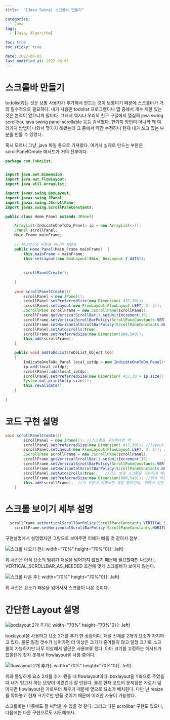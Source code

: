 ```yaml
---
title:  "[Java Swing] 스크롤바 만들기" 

categories:
  - Java
tags:
  - [Java, Algorithm]

toc: true
toc_sticky: true

date: 2022-06-05
last_modified_at: 2022-06-05
---
```



# 스크롤바 만들기

todolist라는 것은 보통 사용자가 추가해서 만드는 것이 보통이기 때문에 스크롤바가 거의 필수적으로 필요하다. 내가 사용한 todolist 프로그램이나 앱 중에서 개수 제한 있는 것은 본적이 없으니까 말이다.
그래서 역시나 우리의 친구 구글에서 열심히 java swing scrollbar, java swing panel scrollable 등등 검색했다. 한가지 방법이 아니라 꽤 여러가지 방법이 나와서 몇가지 해봤는데
그 중에서 약간 수정하니 현재 내가 쓰고 있는 부분을 만들 수 있었다.

혹시 모르니 그냥 .java 파일 통으로 가져왔다.
여기서 실제로 만드는 부분은 scrollPanelCreate 메서드가 거의 전부이다.

```java
package com.ToDoList;


import java.awt.Dimension;
import java.awt.FlowLayout;
import java.util.ArrayList;

import javax.swing.BoxLayout;
import javax.swing.JPanel;
import javax.swing.JScrollPane;
import javax.swing.ScrollPaneConstants;

public class Home_Panel extends JPanel{

	ArrayList<IndicateOneToDo_Panel> ip = new ArrayList<>();
	JPanel scrollPanel;
	Main_Frame mainFrame;
	
	// 체크박스와 버튼을 하나의 패널로
	public Home_Panel(Main_Frame mainFrame)  {
		this.mainFrame = mainFrame;
		this.setLayout(new BoxLayout(this, BoxLayout.Y_AXIS));
		
		
		scrollPanelCreate();
		
	}
	
	void scrollPanelCreate(){
		scrollPanel = new JPanel();
		scrollPanel.setPreferredSize(new Dimension( 437,30));
		scrollPanel.setLayout(new FlowLayout(FlowLayout.LEFT, 3, 5));
		JScrollPane scrollFrame = new JScrollPane(scrollPanel);
		scrollFrame.getVerticalScrollBar().setUnitIncrement(16);
		scrollFrame.setVerticalScrollBarPolicy(ScrollPaneConstants.VERTICAL_SCROLLBAR_AS_NEEDED);
		scrollFrame.setHorizontalScrollBarPolicy(ScrollPaneConstants.HORIZONTAL_SCROLLBAR_NEVER);
		scrollPanel.setAutoscrolls(true);
		scrollFrame.setPreferredSize(new Dimension(800,540));
		this.add(scrollFrame);
	}

	public void addToDoList(ToDoList_Object tdo)
	{
		IndicateOneToDo_Panel local_iotdp = new IndicateOneToDo_Panel(tdo);
		ip.add(local_iotdp);
		scrollPanel.add(local_iotdp);
		scrollPanel.setPreferredSize(new Dimension( 437,30 + ip.size() * 57));
		System.out.println(ip.size());
		this.revalidate();
	}
	
}

```

# 코드 구현 설명
```java
void scrollPanelCreate(){
		scrollPanel = new JPanel(); //스크롤을 구현하려면 역
		scrollPanel.setPreferredSize(new Dimension( 437,30)); //layout관리자를 쓸 때는 거의 setSize가 먹히지 않기 때문에(물론 이 pre도 다 먹히는 것은 아니다.)setLayout(null)이 아니라면 이 메서드를 써야 크기 조정이 가능하다.
		scrollPanel.setLayout(new FlowLayout(FlowLayout.LEFT, 3, 5)); //flowlayout의 정렬과 위 아래 gap을 설정해주었다. flowlayout는 기본 레이아웃이지만 gap이 5, 5라서 3, 5로 바꿔주기 위해서 사용했다.
		JScrollPane scrollFrame = new JScrollPane(scrollPanel);       //스크롤 패널인데 이것을 구현하기 위해서는 스크롤을 사용할 수 있는 기본 panel이 매개변수로 꼭 필요하다.
		scrollFrame.getVerticalScrollBar().setUnitIncrement(16);      //휠로 스크롤을 움직일때의 속도이다. 숫자가 크면 휠 속도가 빨라진다.
		scrollFrame.setVerticalScrollBarPolicy(ScrollPaneConstants.VERTICAL_SCROLLBAR_AS_NEEDED); //세로 스크롤이 언제 나올지 결정해주는 메서드이다. 현재는 필요할때만(즉 패널을 넘어설때만) 나오게 되어있다.
		scrollFrame.setHorizontalScrollBarPolicy(ScrollPaneConstants.HORIZONTAL_SCROLLBAR_NEVER); //위와 반대로 가로 스크롤을 지정해주는 것이고, NEVER는 나오지 않게 해주는 것이다.
		scrollPanel.setAutoscrolls(true);   //코드 보면 스크롤을 가능하게 해준다는 것 같은데 false나 주석처리 안해도 스크롤은 잘 작동한다. 검색해도 정확한 게 안나오고, 문서 봐도 잘 이해가 안간다..(영어라서 해석을 못하는 것도 있지만)
		scrollFrame.setPreferredSize(new Dimension(800,540)); //위와 마찬가지로 layout관리자를 사용하면 setSize가 안먹히기 때문에 크기 조절을 위해서 사용한다.
		this.add(scrollFrame);  //이 부분이 어찌보면 제일 중요한데, 위에서 만든 JPanel과 JScrollPane을 합쳐서 add해준다. add는 패널도 가능하고 frame도 가능하다. 내가 사용할 패널이나 프레임에 붙이면된다.
	}
```


# 스크롤 보이기 세부 설명

```java
  scrollFrame.setVerticalScrollBarPolicy(ScrollPaneConstants.VERTICAL_SCROLLBAR_AS_NEEDED); 
	scrollFrame.setHorizontalScrollBarPolicy(ScrollPaneConstants.HORIZONTAL_SCROLLBAR_NEVER);
```

구현설명에서 설명했지만 그림으로 보여주면 이해가 빠를 것 같아서 첨부.

![스크롤 나오기 전](https://user-images.githubusercontent.com/25880465/172065829-9ceaeaca-6824-4aeb-aa2e-b1a28d9e3042.png){: width="70%" height="70%"0}{: .left}

위 사진은 아직 요소의 범위가 패널을 넘어가지 않았기 때문에 필요할때만 나오라는 VERTICAL_SCROLLBAR_AS_NEEDED 조건에 맞게 스크롤바가 보이지 않는다.

![스크롤 나온 후](https://user-images.githubusercontent.com/25880465/172065827-afe590f0-352a-4250-9b70-479637544115.png){: width="70%" height="70%"0}{: .left}

위 사진은 요소가 패널을 넘어서서 스크롤이 나온 것이다.


# 간단한 Layout 설명

![boxlayout 2개 추가](https://user-images.githubusercontent.com/25880465/172065841-e3e8c71b-cf62-41b5-ad77-3fe422f30b34.png){: width="70%" height="70%"0}{: .left}

boxlayout을 사용하고 요소 2개를 추가 한 상황이다. 패널 전체를 2개의 요소가 차지하고 있다. 물론 일정 갯수가 넘어가면 더 이상은 크기가 줄어들지 않고 일정 크기로 스크롤이 가능하지만 너무 이상해서 일단은 사용보류 했다.
아마 크기를 고정하는 메서드가 있을텐데 찾지 못해서 flowlayout을 사용 중이다.

![flowlayout 2개 추가](https://user-images.githubusercontent.com/25880465/172065843-0c819d4c-b13e-481e-9c10-62653c8e896d.png){: width="70%" height="70%"0}{: .left}

위와 동일하게 요소 2개를 추가 했을 때 flowlayout이다. boxlayout을 Y축으로 주었을 때 내가 얻고자 하는 모양이 이런건데 잘 안된다. 물론 현재 코드의 문제점은 가로가 넓어지면 flowlayout은 가로부터 채우기 때문에
옆으로 요소가 배치된다. 다만 난 resize를 막아놓고 현재 크기로만 만들 것이기 때문에 이러한 사용이 가능했다.







스크롤바는 나중에도 잘 써먹을 수 있을 것 같다. 그리고 다른 scrollbar 구현도 있으니, 다음에는 다른 구현으로도 시도해보자.


<br>



<!-- [맨 위](#){: .btn .btn--primary }{: .align-right} 스크롤시 자동으로 up to 화살표가 나오므로 삭제 -->
